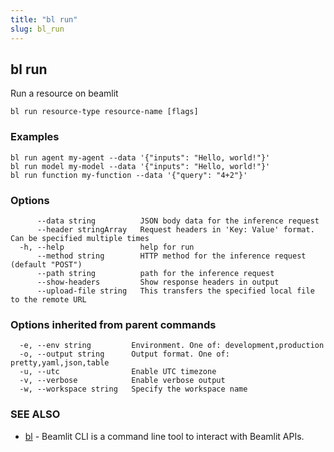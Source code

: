 ```yaml
---
title: "bl run"
slug: bl_run
---
```

## bl run

Run a resource on beamlit

```
bl run resource-type resource-name [flags]
```

### Examples

```
bl run agent my-agent --data '{"inputs": "Hello, world!"}'
bl run model my-model --data '{"inputs": "Hello, world!"}'
bl run function my-function --data '{"query": "4+2"}'
```

### Options

```
      --data string          JSON body data for the inference request
      --header stringArray   Request headers in 'Key: Value' format. Can be specified multiple times
  -h, --help                 help for run
      --method string        HTTP method for the inference request (default "POST")
      --path string          path for the inference request
      --show-headers         Show response headers in output
      --upload-file string   This transfers the specified local file to the remote URL
```

### Options inherited from parent commands

```
  -e, --env string         Environment. One of: development,production
  -o, --output string      Output format. One of: pretty,yaml,json,table
  -u, --utc                Enable UTC timezone
  -v, --verbose            Enable verbose output
  -w, --workspace string   Specify the workspace name
```

### SEE ALSO

* [bl](bl.md)	 - Beamlit CLI is a command line tool to interact with Beamlit APIs.

